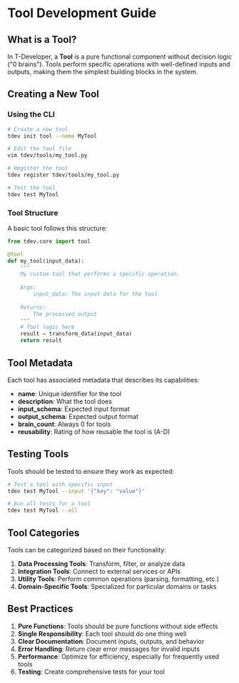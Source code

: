 # Tool Development Guide

## What is a Tool?

In T-Developer, a **Tool** is a pure functional component without decision logic ("0 brains"). Tools perform specific operations with well-defined inputs and outputs, making them the simplest building blocks in the system.

## Creating a New Tool

### Using the CLI

```bash
# Create a new tool
tdev init tool --name MyTool

# Edit the tool file
vim tdev/tools/my_tool.py

# Register the tool
tdev register tdev/tools/my_tool.py

# Test the tool
tdev test MyTool
```

### Tool Structure

A basic tool follows this structure:

```python
from tdev.core import tool

@tool
def my_tool(input_data):
    """
    My custom tool that performs a specific operation.
    
    Args:
        input_data: The input data for the tool
        
    Returns:
        The processed output
    """
    # Tool logic here
    result = transform_data(input_data)
    return result
```

## Tool Metadata

Each tool has associated metadata that describes its capabilities:

- **name**: Unique identifier for the tool
- **description**: What the tool does
- **input_schema**: Expected input format
- **output_schema**: Expected output format
- **brain_count**: Always 0 for tools
- **reusability**: Rating of how reusable the tool is (A-D)

## Testing Tools

Tools should be tested to ensure they work as expected:

```bash
# Test a tool with specific input
tdev test MyTool --input '{"key": "value"}'

# Run all tests for a tool
tdev test MyTool --all
```

## Tool Categories

Tools can be categorized based on their functionality:

1. **Data Processing Tools**: Transform, filter, or analyze data
2. **Integration Tools**: Connect to external services or APIs
3. **Utility Tools**: Perform common operations (parsing, formatting, etc.)
4. **Domain-Specific Tools**: Specialized for particular domains or tasks

## Best Practices

1. **Pure Functions**: Tools should be pure functions without side effects
2. **Single Responsibility**: Each tool should do one thing well
3. **Clear Documentation**: Document inputs, outputs, and behavior
4. **Error Handling**: Return clear error messages for invalid inputs
5. **Performance**: Optimize for efficiency, especially for frequently used tools
6. **Testing**: Create comprehensive tests for your tool